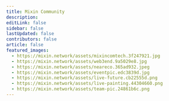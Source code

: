 ```yaml
---
title: Mixin Community
description: 
editLink: false
sidebar: false
lastUpdated: false
contributors: false
article: false
featured_images:
  - https://mixin.network/assets/mixincomtech.3f247921.jpg
  - https://mixin.network/assets/web3end.9a5029e8.jpg
  - https://mixin.network/assets/neareco.365ad932.jpeg
  - https://mixin.network/assets/eventpic.edc3839d.jpg
  - https://mixin.network/assets/live-future.cb22555d.png
  - https://mixin.network/assets/live-painting.44304660.png
  - https://mixin.network/assets/team-pic.24861b6c.png
---
```


<community-slogan prefix="Get involved." suffix="Stay in touch."/>

<community-gallery />

<community-news title="News & Events" items-tag="news"/>

<community-news title="Mixin Team Blog" items-tag="blog"/>

